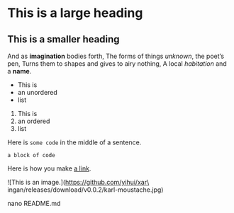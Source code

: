 # This is a large heading
## This is a smaller heading
And as **imagination** bodies forth, The forms of things *unknown*, the poet’s pen, Turns them to shapes and gives to airy 
nothing, A local *habitation* and a **name**. 
- This is 
- an unordered 
- list 

1. This is 
2. an ordered 
3. list 

Here is `some code` in the middle of a sentence. 
``` This is 
a block of code
```

Here is how you make [a link](https://www.wikipedia.org/). 

![This is an image.](https://github.com/yihui/xar\
ingan/releases/download/v0.0.2/karl-moustache.jpg)

nano README.md

